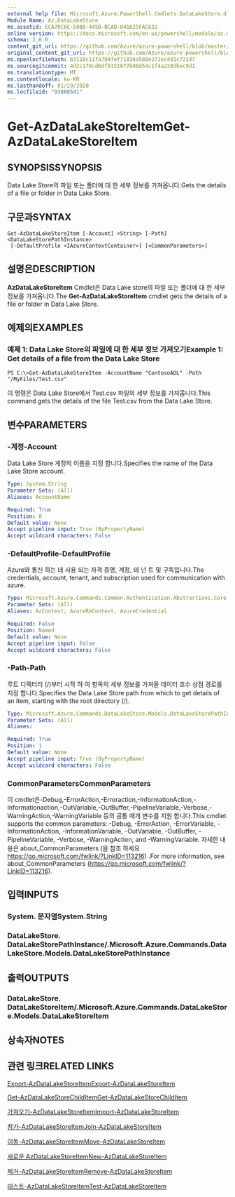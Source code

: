 ```yaml
---
external help file: Microsoft.Azure.PowerShell.Cmdlets.DataLakeStore.dll-Help.xml
Module Name: Az.DataLakeStore
ms.assetid: ECA70C6C-E0B0-445D-BCAD-041625FAC632
online version: https://docs.microsoft.com/en-us/powershell/module/az.datalakestore/get-azdatalakestoreitem
schema: 2.0.0
content_git_url: https://github.com/Azure/azure-powershell/blob/master/src/DataLakeStore/DataLakeStore/help/Get-AzDataLakeStoreItem.md
original_content_git_url: https://github.com/Azure/azure-powershell/blob/master/src/DataLakeStore/DataLakeStore/help/Get-AzDataLakeStoreItem.md
ms.openlocfilehash: b3118c11fa794fef71836a580e272ec481c72147
ms.sourcegitcommit: 4d2c178cd6df9151877b08d54c1f4a228dbec9d1
ms.translationtype: MT
ms.contentlocale: ko-KR
ms.lasthandoff: 01/29/2020
ms.locfileid: "93868541"
---
```

# <span data-ttu-id="40d1b-101">Get-AzDataLakeStoreItem</span><span class="sxs-lookup"><span data-stu-id="40d1b-101">Get-AzDataLakeStoreItem</span></span>

## <span data-ttu-id="40d1b-102">SYNOPSIS</span><span class="sxs-lookup"><span data-stu-id="40d1b-102">SYNOPSIS</span></span>
<span data-ttu-id="40d1b-103">Data Lake Store의 파일 또는 폴더에 대 한 세부 정보를 가져옵니다.</span><span class="sxs-lookup"><span data-stu-id="40d1b-103">Gets the details of a file or folder in Data Lake Store.</span></span>

## <span data-ttu-id="40d1b-104">구문과</span><span class="sxs-lookup"><span data-stu-id="40d1b-104">SYNTAX</span></span>

```
Get-AzDataLakeStoreItem [-Account] <String> [-Path] <DataLakeStorePathInstance>
 [-DefaultProfile <IAzureContextContainer>] [<CommonParameters>]
```

## <span data-ttu-id="40d1b-105">설명은</span><span class="sxs-lookup"><span data-stu-id="40d1b-105">DESCRIPTION</span></span>
<span data-ttu-id="40d1b-106">**AzDataLakeStoreItem** Cmdlet은 Data Lake store의 파일 또는 폴더에 대 한 세부 정보를 가져옵니다.</span><span class="sxs-lookup"><span data-stu-id="40d1b-106">The **Get-AzDataLakeStoreItem** cmdlet gets the details of a file or folder in Data Lake Store.</span></span>

## <span data-ttu-id="40d1b-107">예제의</span><span class="sxs-lookup"><span data-stu-id="40d1b-107">EXAMPLES</span></span>

### <span data-ttu-id="40d1b-108">예제 1: Data Lake Store의 파일에 대 한 세부 정보 가져오기</span><span class="sxs-lookup"><span data-stu-id="40d1b-108">Example 1: Get details of a file from the Data Lake Store</span></span>
```
PS C:\>Get-AzDataLakeStoreItem -AccountName "ContosoADL" -Path "/MyFiles/Test.csv"
```

<span data-ttu-id="40d1b-109">이 명령은 Data Lake Store에서 Test.csv 파일의 세부 정보를 가져옵니다.</span><span class="sxs-lookup"><span data-stu-id="40d1b-109">This command gets the details of the file Test.csv from the Data Lake Store.</span></span>

## <span data-ttu-id="40d1b-110">변수</span><span class="sxs-lookup"><span data-stu-id="40d1b-110">PARAMETERS</span></span>

### <span data-ttu-id="40d1b-111">-계정</span><span class="sxs-lookup"><span data-stu-id="40d1b-111">-Account</span></span>
<span data-ttu-id="40d1b-112">Data Lake Store 계정의 이름을 지정 합니다.</span><span class="sxs-lookup"><span data-stu-id="40d1b-112">Specifies the name of the Data Lake Store account.</span></span>

```yaml
Type: System.String
Parameter Sets: (All)
Aliases: AccountName

Required: True
Position: 0
Default value: None
Accept pipeline input: True (ByPropertyName)
Accept wildcard characters: False
```

### <span data-ttu-id="40d1b-113">-DefaultProfile</span><span class="sxs-lookup"><span data-stu-id="40d1b-113">-DefaultProfile</span></span>
<span data-ttu-id="40d1b-114">Azure와 통신 하는 데 사용 되는 자격 증명, 계정, 테 넌 트 및 구독입니다.</span><span class="sxs-lookup"><span data-stu-id="40d1b-114">The credentials, account, tenant, and subscription used for communication with azure.</span></span>

```yaml
Type: Microsoft.Azure.Commands.Common.Authentication.Abstractions.Core.IAzureContextContainer
Parameter Sets: (All)
Aliases: AzContext, AzureRmContext, AzureCredential

Required: False
Position: Named
Default value: None
Accept pipeline input: False
Accept wildcard characters: False
```

### <span data-ttu-id="40d1b-115">-Path</span><span class="sxs-lookup"><span data-stu-id="40d1b-115">-Path</span></span>
<span data-ttu-id="40d1b-116">루트 디렉터리 (/)부터 시작 하 여 항목의 세부 정보를 가져올 데이터 호수 상점 경로를 지정 합니다.</span><span class="sxs-lookup"><span data-stu-id="40d1b-116">Specifies the Data Lake Store path from which to get details of an item, starting with the root directory (/).</span></span>

```yaml
Type: Microsoft.Azure.Commands.DataLakeStore.Models.DataLakeStorePathInstance
Parameter Sets: (All)
Aliases:

Required: True
Position: 1
Default value: None
Accept pipeline input: True (ByPropertyName)
Accept wildcard characters: False
```

### <span data-ttu-id="40d1b-117">CommonParameters</span><span class="sxs-lookup"><span data-stu-id="40d1b-117">CommonParameters</span></span>
<span data-ttu-id="40d1b-118">이 cmdlet은-Debug,-ErrorAction,-Erroraction,-InformationAction,-Informationaction,-OutVariable,-OutBuffer,-PipelineVariable,-Verbose,-WarningAction,-WarningVariable 등의 공통 매개 변수를 지원 합니다.</span><span class="sxs-lookup"><span data-stu-id="40d1b-118">This cmdlet supports the common parameters: -Debug, -ErrorAction, -ErrorVariable, -InformationAction, -InformationVariable, -OutVariable, -OutBuffer, -PipelineVariable, -Verbose, -WarningAction, and -WarningVariable.</span></span> <span data-ttu-id="40d1b-119">자세한 내용은 about_CommonParameters (을 참조 하세요 https://go.microsoft.com/fwlink/?LinkID=113216) .</span><span class="sxs-lookup"><span data-stu-id="40d1b-119">For more information, see about_CommonParameters (https://go.microsoft.com/fwlink/?LinkID=113216).</span></span>

## <span data-ttu-id="40d1b-120">입력</span><span class="sxs-lookup"><span data-stu-id="40d1b-120">INPUTS</span></span>

### <span data-ttu-id="40d1b-121">System. 문자열</span><span class="sxs-lookup"><span data-stu-id="40d1b-121">System.String</span></span>

### <span data-ttu-id="40d1b-122">DataLakeStore. DataLakeStorePathInstance/.</span><span class="sxs-lookup"><span data-stu-id="40d1b-122">Microsoft.Azure.Commands.DataLakeStore.Models.DataLakeStorePathInstance</span></span>

## <span data-ttu-id="40d1b-123">출력</span><span class="sxs-lookup"><span data-stu-id="40d1b-123">OUTPUTS</span></span>

### <span data-ttu-id="40d1b-124">DataLakeStore. DataLakeStoreItem/.</span><span class="sxs-lookup"><span data-stu-id="40d1b-124">Microsoft.Azure.Commands.DataLakeStore.Models.DataLakeStoreItem</span></span>

## <span data-ttu-id="40d1b-125">상속자</span><span class="sxs-lookup"><span data-stu-id="40d1b-125">NOTES</span></span>

## <span data-ttu-id="40d1b-126">관련 링크</span><span class="sxs-lookup"><span data-stu-id="40d1b-126">RELATED LINKS</span></span>

[<span data-ttu-id="40d1b-127">Export-AzDataLakeStoreItem</span><span class="sxs-lookup"><span data-stu-id="40d1b-127">Export-AzDataLakeStoreItem</span></span>](./Export-AzDataLakeStoreItem.md)

[<span data-ttu-id="40d1b-128">Get-AzDataLakeStoreChildItem</span><span class="sxs-lookup"><span data-stu-id="40d1b-128">Get-AzDataLakeStoreChildItem</span></span>](./Get-AzDataLakeStoreChildItem.md)

[<span data-ttu-id="40d1b-129">가져오기-AzDataLakeStoreItem</span><span class="sxs-lookup"><span data-stu-id="40d1b-129">Import-AzDataLakeStoreItem</span></span>](./Import-AzDataLakeStoreItem.md)

[<span data-ttu-id="40d1b-130">참가-AzDataLakeStoreItem</span><span class="sxs-lookup"><span data-stu-id="40d1b-130">Join-AzDataLakeStoreItem</span></span>](./Join-AzDataLakeStoreItem.md)

[<span data-ttu-id="40d1b-131">이동-AzDataLakeStoreItem</span><span class="sxs-lookup"><span data-stu-id="40d1b-131">Move-AzDataLakeStoreItem</span></span>](./Move-AzDataLakeStoreItem.md)

[<span data-ttu-id="40d1b-132">새로운 AzDataLakeStoreItem</span><span class="sxs-lookup"><span data-stu-id="40d1b-132">New-AzDataLakeStoreItem</span></span>](./New-AzDataLakeStoreItem.md)

[<span data-ttu-id="40d1b-133">제거-AzDataLakeStoreItem</span><span class="sxs-lookup"><span data-stu-id="40d1b-133">Remove-AzDataLakeStoreItem</span></span>](./Remove-AzDataLakeStoreItem.md)

[<span data-ttu-id="40d1b-134">테스트-AzDataLakeStoreItem</span><span class="sxs-lookup"><span data-stu-id="40d1b-134">Test-AzDataLakeStoreItem</span></span>](./Test-AzDataLakeStoreItem.md)


